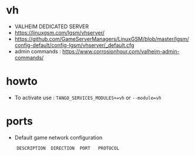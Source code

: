 # vh

* VALHEIM DEDICATED SERVER
* https://linuxgsm.com/lgsm/vhserver/
* https://github.com/GameServerManagers/LinuxGSM/blob/master/lgsm/config-default/config-lgsm/vhserver/_default.cfg
* admin commands : https://www.corrosionhour.com/valheim-admin-commands/


# howto

* To activate use : `TANGO_SERVICES_MODULES+=vh` or `--module=vh`

# ports

* Default game network configuration
```
    DESCRIPTION  DIRECTION  PORT   PROTOCOL

```